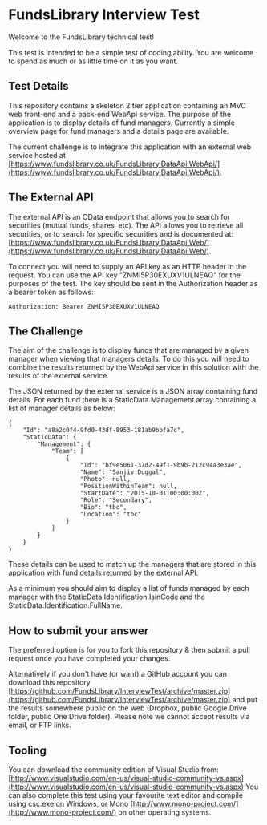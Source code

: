 FundsLibrary Interview Test
===========================

Welcome to the FundsLibrary technical test!

This test is intended to be a simple test of coding ability. You are welcome to spend as much or as little time on it as you want.

## Test Details

This repository contains a skeleton 2 tier application containing an MVC web front-end and a back-end WebApi service. The purpose of the application is to display details of fund managers. Currently a simple overview page for fund managers and a details page are available.

The current challenge is to integrate this application with an external web service hosted at [https://www.fundslibrary.co.uk/FundsLibrary.DataApi.WebApi/](https://www.fundslibrary.co.uk/FundsLibrary.DataApi.WebApi/).

## The External API

The external API is an OData endpoint that allows you to search for securities (mutual funds, shares, etc). The API allows you to retrieve all securities, or to search for specific securities and is documented at: [https://www.fundslibrary.co.uk/FundsLibrary.DataApi.Web/](https://www.fundslibrary.co.uk/FundsLibrary.DataApi.Web/).

To connect you will need to supply an API key as an HTTP header in the request. You can use the API key "ZNMI5P30EXUXV1ULNEAQ" for the purposes of the test. The key should be sent in the Authorization header as a bearer token as follows:

    Authorization: Bearer ZNMI5P30EXUXV1ULNEAQ

## The Challenge

The aim of the challenge is to display funds that are managed by a given manager when viewing that managers details. To do this you will need to combine the results returned by the WebApi service in this solution with the results of the external service.

The JSON returned by the external service is a JSON array containing fund details. For each fund there is a StaticData.Management array containing a list of manager details as below:    

	{
		"Id": "a8a2c0f4-9fd0-43df-8953-181ab9bbfa7c",
		"StaticData": {
			"Management": {
				"Team": [
					{
						"Id": "bf9e5061-37d2-49f1-9b9b-212c94a3e3ae",
						"Name": "Sanjiv Duggal",
						"Photo": null,
						"PositionWithinTeam": null,
						"StartDate": "2015-10-01T00:00:00Z",
						"Role": "Secondary",
						"Bio": "tbc",
						"Location": "tbc"
					}
				]
			}
		}
	}

These details can be used to match up the managers that are stored in this application with fund details returned by the external API.

As a minimum you should aim to display a list of funds managed by each manager with the StaticData.Identification.IsinCode and the StaticData.Identification.FullName.

## How to submit your answer

The preferred option is for you to fork this repository & then submit a pull request once you have completed your changes.

Alternatively if you don't have (or want) a GitHub account you can download this repository [https://github.com/FundsLibrary/InterviewTest/archive/master.zip](https://github.com/FundsLibrary/InterviewTest/archive/master.zip) and put the results somewhere public on the web (Dropbox, public Google Drive folder, public One Drive folder). Please note we cannot accept results via email, or FTP links.

## Tooling

You can download the community edition of Visual Studio from: [http://www.visualstudio.com/en-us/visual-studio-community-vs.aspx](http://www.visualstudio.com/en-us/visual-studio-community-vs.aspx)
You can also complete this test using your favourite text editor and compile using csc.exe on Windows, or Mono [http://www.mono-project.com/](http://www.mono-project.com/) on other operating systems.
